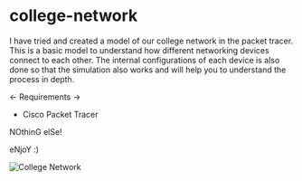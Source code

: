 # college-network
I have tried and created a model of our college network in the packet tracer. This is a basic model to understand how different networking devices connect to each other.
The internal configurations of each device is also done so that the simulation also works and will help you to understand the process in depth.


<- Requirements ->
* Cisco Packet Tracer

NOthinG elSe!

eNjoY :)


![College Network](https://user-images.githubusercontent.com/101475414/185397691-d6683c87-4ac6-4c79-a586-8cca492e7c15.png)
